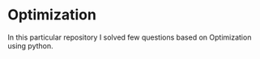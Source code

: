 # Optimization
In this particular repository I solved few questions based on Optimization using python.
